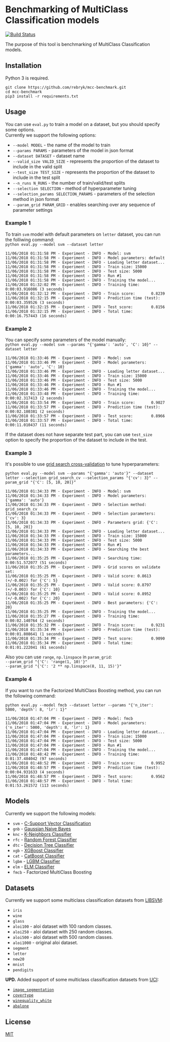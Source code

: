 # Benchmarking of MultiClass Classification models
[![Build Status](https://travis-ci.com/rebryk/mcc-benchmark.svg?branch=master)](https://travis-ci.com/rebryk/mcc-benchmark)

The purpose of this tool is benchmarking of MultiClass Classification models.

## Installation
Python 3 is required.
```
git clone https://github.com/rebryk/mcc-benchmark.git
cd mcc-benchmark
pip3 install -r requirements.txt
```

## Usage
You can use `eval.py` to train a model on a dataset, but you should specify some options. <br>
Currently we support the following options:
* `--model MODEL` - the name of the model to train
* `--params PARAMS` - parameters of the model in json format
* `--dataset DATASET` - dataset name
* `--valid_size VALID_SIZE` - represents the proportion of the dataset to include in the valid split
* `--test_size TEST_SIZE` - represents the proportion of the dataset to include in the test split
* `--n_runs N_RUNS` - the number of train/valid/test splits 
* `--selection SELECTION` - method of hyperparameter tuning
* `--selection_params SELECTION_PARAMS` - parameters of the selection method in json format
* `--param_grid PARAM_GRID` - enables searching over any sequence of parameter settings

### Example 1
To train `svm` model with default parameters on `letter` dataset, you can run the folliwing command: <br>
`python eval.py --model svm --dataset letter` 

```
11/06/2018 01:31:58 PM - Experiment - INFO - Model: svm
11/06/2018 01:31:58 PM - Experiment - INFO - Model parameters: default
11/06/2018 01:31:58 PM - Experiment - INFO - Loading letter dataset...
11/06/2018 01:31:58 PM - Experiment - INFO - Train size: 15000
11/06/2018 01:31:58 PM - Experiment - INFO - Test size: 5000
11/06/2018 01:31:58 PM - Experiment - INFO - Run #1
11/06/2018 01:31:58 PM - Experiment - INFO - Training the model...
11/06/2018 01:32:02 PM - Experiment - INFO - Training time: 0:00:03.916086 (3 seconds)
11/06/2018 01:32:12 PM - Experiment - INFO - Train score:       0.8239
11/06/2018 01:32:15 PM - Experiment - INFO - Prediction time (test): 0:00:03.359526 (3 seconds)
11/06/2018 01:32:15 PM - Experiment - INFO - Test score:        0.8156
11/06/2018 01:32:15 PM - Experiment - INFO - Total time: 0:00:16.757443 (16 seconds)
```

### Example 2
You can specify some parameters of the model manually: <br>
`python eval.py --model svm --params "{'gamma': 'auto', 'C': 10}" --dataset letter`

```
11/06/2018 01:33:46 PM - Experiment - INFO - Model: svm
11/06/2018 01:33:46 PM - Experiment - INFO - Model parameters: {'gamma': 'auto', 'C': 10}
11/06/2018 01:33:46 PM - Experiment - INFO - Loading letter dataset...
11/06/2018 01:33:46 PM - Experiment - INFO - Train size: 15000
11/06/2018 01:33:46 PM - Experiment - INFO - Test size: 5000
11/06/2018 01:33:46 PM - Experiment - INFO - Run #1
11/06/2018 01:33:46 PM - Experiment - INFO - Training the model...
11/06/2018 01:33:48 PM - Experiment - INFO - Training time: 0:00:02.317413 (2 seconds)
11/06/2018 01:33:54 PM - Experiment - INFO - Train score:       0.9027
11/06/2018 01:33:57 PM - Experiment - INFO - Prediction time (test): 0:00:02.180381 (2 seconds)
11/06/2018 01:33:57 PM - Experiment - INFO - Test score:        0.8966
11/06/2018 01:33:57 PM - Experiment - INFO - Total time: 0:00:11.010437 (11 seconds)
```

If the dataset does not have separate test part, you can use `test_size` option to specify the proportion of the dataset to include in the test.

### Example 3
It's possible to use [grid search cross-validation](http://scikit-learn.org/stable/modules/generated/sklearn.model_selection.GridSearchCV.html) to tune hyperparameters:
```
python eval.py --model svm --params "{'gamma': 'auto'}" --dataset letter --selection grid_search_cv --selection_params "{'cv': 3}" --param_grid "{'C': [5, 10, 20]}"
```

```
11/06/2018 01:34:33 PM - Experiment - INFO - Model: svm
11/06/2018 01:34:33 PM - Experiment - INFO - Model parameters: {'gamma': 'auto'}
11/06/2018 01:34:33 PM - Experiment - INFO - Selection method: grid_search_cv
11/06/2018 01:34:33 PM - Experiment - INFO - Selection parameters: {'cv': 3}
11/06/2018 01:34:33 PM - Experiment - INFO - Parameters grid: {'C': [5, 10, 20]}
11/06/2018 01:34:33 PM - Experiment - INFO - Loading letter dataset...
11/06/2018 01:34:33 PM - Experiment - INFO - Train size: 15000
11/06/2018 01:34:33 PM - Experiment - INFO - Test size: 5000
11/06/2018 01:34:33 PM - Experiment - INFO - Run #1
11/06/2018 01:34:33 PM - Experiment - INFO - Searching the best parameters...
11/06/2018 01:35:25 PM - Experiment - INFO - Searching time: 0:00:51.572077 (51 seconds)
11/06/2018 01:35:25 PM - Experiment - INFO - Grid scores on validate set:
11/06/2018 01:35:25 PM - Experiment - INFO - Valid score: 0.8613 (+/-0.002) for {'C': 5}
11/06/2018 01:35:25 PM - Experiment - INFO - Valid score: 0.8797 (+/-0.003) for {'C': 10}
11/06/2018 01:35:25 PM - Experiment - INFO - Valid score: 0.8952 (+/-0.002) for {'C': 20}
11/06/2018 01:35:25 PM - Experiment - INFO - Best parameters: {'C': 20}
11/06/2018 01:35:25 PM - Experiment - INFO - Training the model...
11/06/2018 01:35:27 PM - Experiment - INFO - Training time: 0:00:02.140764 (2 seconds)
11/06/2018 01:35:32 PM - Experiment - INFO - Train score:       0.9231
11/06/2018 01:35:34 PM - Experiment - INFO - Prediction time (test): 0:00:01.808641 (1 seconds)
11/06/2018 01:35:34 PM - Experiment - INFO - Test score:        0.9090
11/06/2018 01:35:34 PM - Experiment - INFO - Total time: 0:01:01.222041 (61 seconds)
```

Also you can use `range`, `np.linspace` in `param_grid`: <br>
`--param_grid "{'C': 'range(1, 10)'}"` <br>
`--param_grid "{'C': '2 ** np.linspace(8, 11, 15)'}"`

### Example 4
If you want to run the Factorized MultiClass Boosting method, you can run the following command: <br>
```
python eval.py --model fmcb --dataset letter --params "{'n_iter': 5000, 'depth': 8, 'lr': 1}"
```

```
11/06/2018 01:47:04 PM - Experiment - INFO - Model: fmcb
11/06/2018 01:47:04 PM - Experiment - INFO - Model parameters: {'n_iter': 5000, 'depth': 8, 'lr': 1}
11/06/2018 01:47:04 PM - Experiment - INFO - Loading letter dataset...
11/06/2018 01:47:04 PM - Experiment - INFO - Train size: 15000
11/06/2018 01:47:04 PM - Experiment - INFO - Test size: 5000
11/06/2018 01:47:04 PM - Experiment - INFO - Run #1
11/06/2018 01:47:04 PM - Experiment - INFO - Training the model...
11/06/2018 01:48:42 PM - Experiment - INFO - Training time: 0:01:37.484042 (97 seconds)
11/06/2018 01:48:52 PM - Experiment - INFO - Train score:       0.9952
11/06/2018 01:48:57 PM - Experiment - INFO - Prediction time (test): 0:00:04.931633 (4 seconds)
11/06/2018 01:48:57 PM - Experiment - INFO - Test score:        0.9562
11/06/2018 01:48:57 PM - Experiment - INFO - Total time: 0:01:53.261572 (113 seconds)
```

## Models
Currently we support the following models:
* `svm` - [C-Support Vector Classification](http://scikit-learn.org/stable/modules/generated/sklearn.svm.SVC.html)
* `gnb` - [Gaussian Naive Bayes](https://scikit-learn.org/stable/modules/generated/sklearn.naive_bayes.GaussianNB.html)
* `knc` - [K-Neighbors Classifier](https://scikit-learn.org/stable/modules/generated/sklearn.neighbors.KNeighborsClassifier.html) 
* `rfc` - [Random Forest Classifier](https://scikit-learn.org/stable/modules/generated/sklearn.ensemble.RandomForestClassifier.html)
* `dtc` - [Decision Tree Classifier](https://scikit-learn.org/stable/modules/generated/sklearn.tree.DecisionTreeClassifier.html)
* `xgb` - [XGBoost Classifier](https://xgboost.readthedocs.io/en/latest/python/python_api.html#xgboost.XGBClassifier/)
* `cat` - [CatBoost Classifier](https://tech.yandex.com/catboost/doc/dg/concepts/python-reference_catboostclassifier-docpage/)
* `lgbm` - [LGBM Classifier](https://lightgbm.readthedocs.io/en/latest/Python-API.html#lightgbm.LGBMClassifier)
* `elm` - [ELM Classifier](https://github.com/dclambert/Python-ELM)
* `fmcb` - Factorized MultiClass Boosting

## Datasets
Currently we support some multiclass classification datasets from [LIBSVM](https://www.csie.ntu.edu.tw/~cjlin/libsvmtools/datasets/multiclass.html):
* `iris`
* `wine`
* `glass`
* `aloi100` - aloi dataset with 100 random classes.
* `aloi250` - aloi dataset with 250 random classes.
* `aloi500` - aloi dataset with 500 random classes.
* `aloi1000` - original aloi dataset.
* `segment`
* `letter`
* `new20`
* `mnist`
* `pendigits`

**UPD.** Added support of some multiclass classification datasets from [UCI](http://archive.ics.uci.edu/ml/index.php):
* [`image_segmentation`](http://archive.ics.uci.edu/ml/datasets/image+segmentation)
* [`covertype`](https://archive.ics.uci.edu/ml/datasets/Covertype)
* [`winequality_white`](https://archive.ics.uci.edu/ml/datasets/wine+quality)
* [`abalone`](https://archive.ics.uci.edu/ml/datasets/abalone)

## License
[MIT](LICENSE)
